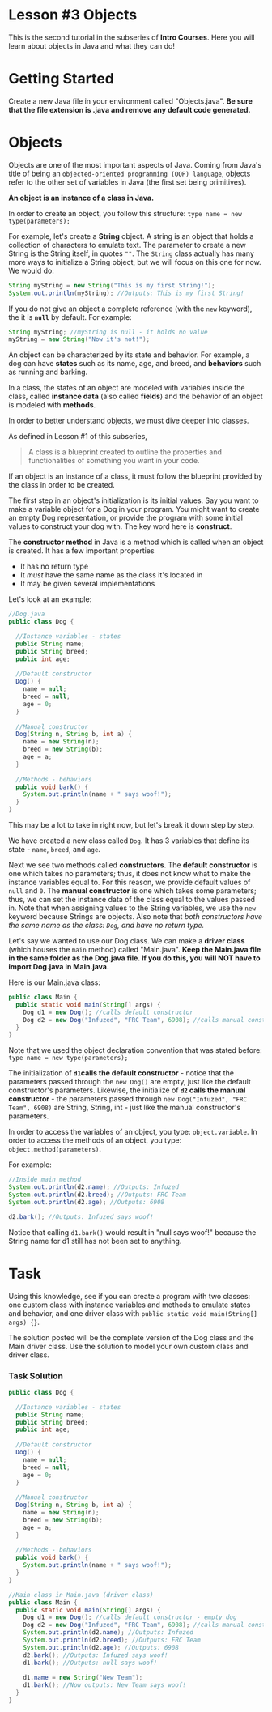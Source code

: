 # Lesson #3 Objects

This is the second tutorial in the subseries of **Intro Courses**. Here you will learn about objects in Java and what they can do!

# Getting Started
Create a new Java file in your environment called "Objects.java". **Be sure that the file extension is .java and remove any default code generated.**

# Objects
Objects are one of the most important aspects of Java. Coming from Java's title of being an `objected-oriented programming (OOP) language`, objects refer to the other set of variables in Java (the first set being primitives).

**An object is an instance of a class in Java.** 

In order to create an object, you follow this structure: `type name = new type(parameters);`

For example, let's create a **String** object. A string is an object that holds a collection of characters to emulate text. The parameter to create a new String is the String itself, in quotes `""`.
The `String` class actually has many more ways to initialize a String object, but we will focus on this one for now.
We would do:

```java
String myString = new String("This is my first String!");
System.out.println(myString); //Outputs: This is my first String!
```

If you do not give an object a complete reference (with the `new` keyword), the it is **`null`** by default.
For example:

```java
String myString; //myString is null - it holds no value
myString = new String("Now it's not!");
```

An object can be characterized by its state and behavior.
For example, a dog can have **states** such as its name, age, and breed, and **behaviors** such as running and barking.

In a class, the states of an object are modeled with variables inside the class, called **instance data** (also called **fields**) and the behavior of an object is modeled with **methods**.

In order to better understand objects, we must dive deeper into classes.

As defined in Lesson #1 of this subseries,
> A class is a blueprint created to outline the properties and functionalities of something you want in your code.

If an object is an instance of a class, it must follow the blueprint provided by the class in order to be created.

The first step in an object's initialization is its initial values. Say you want to make a variable object for a Dog in your program. You might want to create an empty Dog representation, or provide the program with some initial values to construct your dog with.
The key word here is **construct**.

The **constructor method** in Java is a method which is called when an object is created. It has a few important properties
* It has no return type
* It *must* have the same name as the class it's located in
* It may be given several implementations

Let's look at an example:

```java
//Dog.java
public class Dog {

  //Instance variables - states
  public String name;
  public String breed;
  public int age;
  
  //Default constructor
  Dog() {
    name = null;
    breed = null;
    age = 0;
  }
  
  //Manual constructor
  Dog(String n, String b, int a) {
    name = new String(n);
    breed = new String(b);
    age = a;
  }
  
  //Methods - behaviors
  public void bark() {
    System.out.println(name + " says woof!");
  }
}
```

This may be a lot to take in right now, but let's break it down step by step.

We have created a new class called `Dog`. It has 3 variables that define its state - `name`, `breed`, and `age`.

Next we see two methods called **constructors**. The **default constructor** is one which takes no parameters; thus, it does not know what to make the instance variables equal to. For this reason, we provide default values of `null` and `0`.
The **manual constructor** is one which takes some parameters; thus, we can set the instance data of the class equal to the values passed in. Note that when assigning values to the String variables, we use the `new` keyword because Strings are objects.
Also note that *both constructors have the same name as the class: `Dog`, and have no return type.*

Let's say we wanted to use our Dog class. We can make a **driver class** (which houses the `main` method) called "Main.java".
**Keep the Main.java file in the same folder as the Dog.java file. If you do this, you will NOT have to import Dog.java in Main.java.**

Here is our Main.java class:

```java
public class Main {
  public static void main(String[] args) {
    Dog d1 = new Dog(); //calls default constructor
    Dog d2 = new Dog("Infuzed", "FRC Team", 6908); //calls manual constructor
  }
}
```

Note that we used the object declaration convention that was stated before: `type name = new type(parameters);`

The initialization of **`d1`calls the default constructor** - notice that the parameters passed through the `new Dog()` are empty, just like the default constructor's parameters.
Likewise, the initialize of **`d2` calls the manual constructor** - the parameters passed through `new Dog("Infuzed", "FRC Team", 6908)` are String, String, int - just like the manual constructor's parameters.

In order to access the variables of an object, you type: `object.variable`. In order to access the methods of an object, you type: `object.method(parameters)`.

For example:

```java
//Inside main method
System.out.println(d2.name); //Outputs: Infuzed
System.out.println(d2.breed); //Outputs: FRC Team
System.out.println(d2.age); //Outputs: 6908

d2.bark(); //Outputs: Infuzed says woof!
```

Notice that calling `d1.bark()` would result in "null says woof!" because the String name for d1 still has not been set to anything.


# Task
Using this knowledge, see if you can create a program with two classes: one custom class with instance variables and methods to emulate states and behavior, and one driver class with `public static void main(String[] args) {}`.

The solution posted will be the complete version of the Dog class and the Main driver class. Use the solution to model your own custom class and driver class.

### Task Solution
```java
public class Dog {

  //Instance variables - states
  public String name;
  public String breed;
  public int age;
  
  //Default constructor
  Dog() {
    name = null;
    breed = null;
    age = 0;
  }
  
  //Manual constructor
  Dog(String n, String b, int a) {
    name = new String(n);
    breed = new String(b);
    age = a;
  }
  
  //Methods - behaviors
  public void bark() {
    System.out.println(name + " says woof!");
  }
}

//Main class in Main.java (driver class)
public class Main {
  public static void main(String[] args) {
    Dog d1 = new Dog(); //calls default constructor - empty dog
    Dog d2 = new Dog("Infuzed", "FRC Team", 6908); //calls manual constructor - dog initialized with "Infuzed", "FRC Team" and 6908
    System.out.println(d2.name); //Outputs: Infuzed
    System.out.println(d2.breed); //Outputs: FRC Team
    System.out.println(d2.age); //Outputs: 6908
    d2.bark(); //Outputs: Infuzed says woof!
    d1.bark(); //Outputs: null says woof!
    
    d1.name = new String("New Team");
    d1.bark(); //Now outputs: New Team says woof!
  }
}

  
  
  
  
